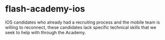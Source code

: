 # flash-academy-ios
IOS candidates who already had a recruiting process and the mobile team is willing to reconnect, these candidates lack specific technical skills that we seek to help with through the Academy.
